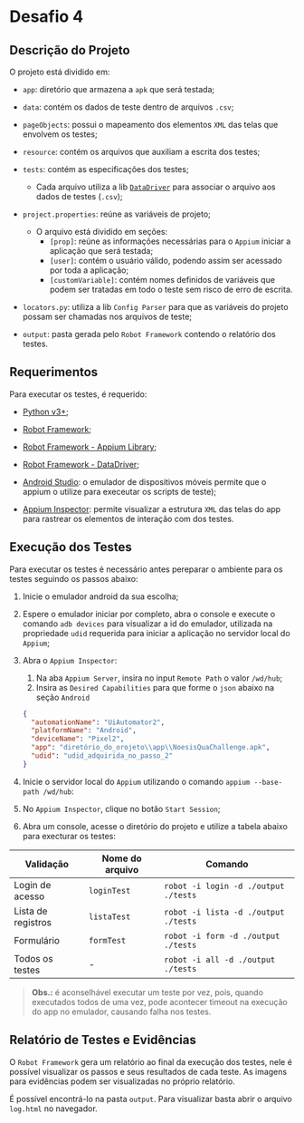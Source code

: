 # Desafio 4

## Descrição do Projeto

O projeto está dividido em:

- `app`: diretório que armazena a `apk` que será testada;

- `data`: contém os dados de teste dentro de arquivos `.csv`;

- `pageObjects`: possui o mapeamento dos elementos `XML` das telas que envolvem os testes;

- `resource`: contém os arquivos que auxiliam a escrita dos testes;

- `tests`: contém as especificações dos testes;
  - Cada arquivo utiliza a lib [`DataDriver`](https://github.com/Snooz82/robotframework-datadriver) para associar o arquivo aos dados de testes (`.csv`);

- `project.properties`: reúne as variáveis de projeto;
  - O arquivo está dividido em seções:
    - `[prop]`: reúne as informações necessárias para o `Appium` iniciar a aplicação que será testada;
    - `[user]`: contém o usuário válido, podendo assim ser acessado por toda a aplicação;
    - `[customVariable]`: contém nomes definidos de variáveis que podem ser tratadas em todo o teste sem risco de erro de escrita.

- `locators.py`: utiliza a lib `Config Parser` para que as variáveis do projeto possam ser chamadas nos arquivos de teste;

- `output`: pasta gerada pelo `Robot Framework` contendo o relatório dos testes.

## Requerimentos

Para executar os testes, é requerido:

- [Python v3+](https://www.python.org/downloads/);

- [Robot Framework](https://robotframework.org/?tab=1#getting-started);

- [Robot Framework - Appium Library](https://github.com/serhatbolsu/robotframework-appiumlibrary);

- [Robot Framework - DataDriver](https://github.com/Snooz82/robotframework-datadriver#installation);

- [Android Studio](https://developer.android.com/studio?hl=pt&gclid=Cj0KCQiA95aRBhCsARIsAC2xvfyikQ6-SDyDQsVqXp2oOUMk7pe_cVHFUmvkpgpAKAGwsPyrxZ9NZBMaAk5fEALw_wcB&gclsrc=aw.ds#downloads): o emulador de dispositivos móveis permite que o appium o utilize para execeutar os scripts de teste);

- [Appium Inspector](https://github.com/appium/appium-inspector): permite visualizar a estrutura `XML` das telas do app para rastrear os elementos de interação com dos testes.

## Execução dos Testes

Para executar os testes é necessário antes pereparar o ambiente para os testes seguindo os passos abaixo:

1. Inicie o emulador android da sua escolha;

2. Espere o emulador iniciar por completo, abra o console e execute o comando `adb devices` para visualizar a id do emulador, utilizada na propriedade `udid` requerida para iniciar a aplicação no servidor local do `Appium`;

3. Abra o `Appium Inspector`:
    1. Na aba `Appium Server`, insira no input `Remote Path` o valor `/wd/hub`;
    2. Insira as `Desired Capabilities` para que forme o `json` abaixo na seção `Android`

    ```json
    {
      "automationName": "UiAutomator2",
      "platformName": "Android",
      "deviceName": "Pixel2",
      "app": "diretório_do_orojeto\\app\\NoesisQuaChallenge.apk",
      "udid": "udid_adquirida_no_passo_2"
    }
    ```

4. Inicie o servidor local do `Appium` utilizando o comando `appium --base-path /wd/hub`:

5. No `Appium Inspector`, clique no botão `Start Session`;

6. Abra um console, acesse o diretório do projeto e utilize a tabela abaixo para execturar os testes:

| Validação | Nome do arquivo | Comando |
| --- | --- | --- |
| Login de acesso | `loginTest` | `robot -i login -d ./output ./tests` |
| Lista de registros | `listaTest` | `robot -i lista -d ./output ./tests` |
| Formulário | `formTest` | `robot -i form -d ./output ./tests` |
| Todos os testes | - | `robot -i all -d ./output ./tests` |

> **Obs.:** é aconselhável executar um teste por vez, pois, quando executados todos de uma vez, pode acontecer timeout na execução do app no emulador, causando falha nos testes.

## Relatório de Testes e Evidências

O `Robot Framework` gera um relatório ao final da execução dos testes, nele é possível visualizar os passos e seus resultados de cada teste. As imagens para evidências podem ser visualizadas no próprio relatório.

É possível encontrá-lo na pasta `output`. Para visualizar basta abrir o arquivo `log.html` no navegador.
